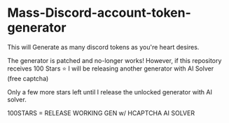 # Mass-Discord-account-token-generator
This will Generate as many discord tokens as you're heart desires.


The generator is patched and no-longer works! However, if this repository receives 100 Stars ⭐️ I will be releasing another generator with AI Solver (free captcha)

Only a few more stars left until I release the unlocked generator with AI solver.

100STARS = RELEASE WORKING GEN w/ HCAPTCHA AI SOLVER

